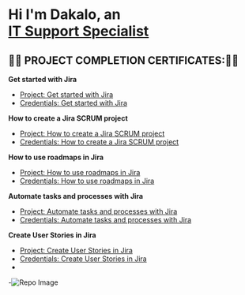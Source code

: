 <h1>Hi I'm Dakalo, an <br/><a href="https://github.com/Dakalo-Ndonde15/">IT Support Specialist</a>

<h2>👨‍🎓 PROJECT COMPLETION CERTIFICATES:👨‍🎓</h2>

<b>Get started with Jira</b>
  - [Project: Get started with Jira](https://www.coursera.org/projects/get-started-with-jira)
  -  [Credentials: Get started with Jira](https://github.com/Dakalo-Ndonde15/Ticketing-System/blob/Certs/Get%20started%20with%20Jira.pdf)
 
 <b>How to create a Jira SCRUM project</b>
  - [Project: How to create a Jira SCRUM project](https://www.coursera.org/projects/how-to-create-a-jira-scrum-project)
  - [Credentials: How to create a Jira SCRUM project](https://github.com/Dakalo-Ndonde15/Ticketing-System/blob/Certs/How%20to%20create%20a%20Jira%20SCRUM%20project.pdf)
   
 <b>How to use roadmaps in Jira</b>
  - [Project: How to use roadmaps in Jira](https://www.coursera.org/projects/how-to-use-roadmaps-in-jira)
  - [Credentials: How to use roadmaps in Jira](https://github.com/Dakalo-Ndonde15/Ticketing-System/blob/Certs/How%20to%20use%20roadmaps%20in%20Jira.pdf)

<b>Automate tasks and processes with Jira</b>
  - [Project: Automate tasks and processes with Jira](https://www.coursera.org/projects/automate-tasks-and-processes-with-jira)
  - [Credentials: Automate tasks and processes with Jira](https://github.com/Dakalo-Ndonde15/Ticketing-System/blob/Certs/Automate%20tasks%20and%20processes%20with%20Jira.pdf)

<b>Create User Stories in Jira</b>
  - [Project: Create User Stories in Jira](https://www.coursera.org/projects/create-user-stories-in-jira)
  - [Credentials: Create User Stories in Jira](https://github.com/Dakalo-Ndonde15/Ticketing-System/blob/Certs/Create%20User%20Stories%20in%20Jira.pdf)
  - 
-![Repo Image](https://github.com/Dakalo-Ndonde15/Azure-Network-Protocols/blob/Certificates/Credentials/Wireshark_icon_new.png)
